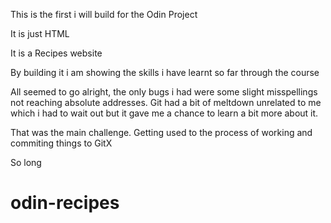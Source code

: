 This is the first i will build for the Odin Project

It is just HTML
			
It is a Recipes website			
						
By building it i am showing the skills i have learnt so far through the 
course

All seemed to go alright, the only bugs i had were some slight 
misspellings not reaching absolute addresses. Git had a bit of meltdown 
unrelated to me which i had to wait out but it gave me a chance to learn a 
bit more about it.

That was the main challenge. Getting used to the process of working and 
commiting things to GitX

So long 

# odin-recipes
